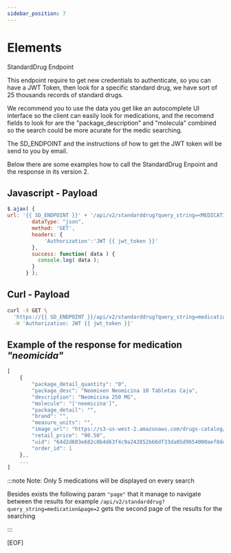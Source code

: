```yaml
---
sidebar_position: 7
---
```


# Elements

StandardDrug Endpoint

This endpoint require to get new credentials to authenticate, so you can have a JWT Token, then look for a specific standard drug, we have sort of 25 thousands records of standard drugs.

We recommend you to use the data you get like an autocomplete UI interface so the client can easily look for medications, and the recomend fields to look for are the "package_description" and "molecula" combined so the search could be more acurate for the medic searching.

The SD_ENDPOINT and the instructions of how to get the JWT token will be send to you by email.

Below there are some examples how to call the StandardDrug Enpoint and the response in its version 2.

## Javascript - Payload 
```javascript
$.ajax( {
url: '{{ SD_ENDPOINT }}' + '/api/v2/standarddrug?query_string=<MEDICATION_QUERY_STRING>',
        dataType: "json",
        method: 'GET',
        headers: {
            'Authorization':'JWT {{ jwt_token }}'
        },
        success: function( data ) {
          console.log( data );
        }
      } );

```


## Curl - Payload 
```bash
curl -X GET \
  'https://{{ SD_ENDPOINT }}/api/v2/standarddrug?query_string=medication' \
  -H 'Authorization: JWT {{ jwt_token }}'
```


## Example of the response for medication _"neomicida"_
```javascript
[
    {
        "package_detail_quantity": "0",
        "package_desc": "Neomixen Neomicina 10 Tabletas Caja",
        "description": "Neomicina 250 MG",
        "molecule": "['neomicina']",
        "package_detail": "",
        "brand": "",
        "measure_units": "",
        "image_url": "https://s3-us-west-2.amazonaws.com/drugs-catalog/all_drugs/7501125109706.png",
        "retail_price": "90.50",
        "uid": "64d2d603e682c0b4d63f4c9a242852b66df33da05d9654000aef8dc56ded3403",
        "order_id": 1
    },,
    ...
]
```


:::note Note: Only 5 medications will be displayed on every search

Besides exists the following param `"page"` that it manage to navigate between the results  for example
`/api/v2/standarddrug?query_string=medication&page=2` gets the second page of the results for the searching

:::

[EOF]
